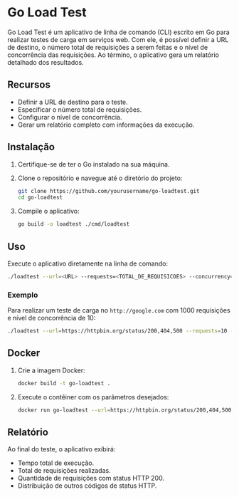 # Go Load Test

Go Load Test é um aplicativo de linha de comando (CLI) escrito em Go para realizar testes de carga em serviços web. Com ele, é possível definir a URL de destino, o número total de requisições a serem feitas e o nível de concorrência das requisições. Ao término, o aplicativo gera um relatório detalhado dos resultados.

## Recursos

- Definir a URL de destino para o teste.  
- Especificar o número total de requisições.  
- Configurar o nível de concorrência.  
- Gerar um relatório completo com informações da execução.

## Instalação

1. Certifique-se de ter o Go instalado na sua máquina.  

2. Clone o repositório e navegue até o diretório do projeto:

   ```bash
   git clone https://github.com/yourusername/go-loadtest.git
   cd go-loadtest
   ```

3. Compile o aplicativo:

   ```bash
   go build -o loadtest ./cmd/loadtest
   ```

## Uso

Execute o aplicativo diretamente na linha de comando:

```bash
./loadtest --url=<URL> --requests=<TOTAL_DE_REQUISICOES> --concurrency=<NIVEL_DE_CONCORRENCIA>
```

### Exemplo

Para realizar um teste de carga no `http://google.com` com 1000 requisições e nível de concorrência de 10:

```bash
./loadtest --url=https://httpbin.org/status/200,404,500 --requests=10 --concurrency=5
```

## Docker

1. Crie a imagem Docker:

   ```bash
   docker build -t go-loadtest .
   ```

2. Execute o contêiner com os parâmetros desejados:

   ```bash
   docker run go-loadtest --url=https://httpbin.org/status/200,404,500 --requests=100 --concurrency=10
   ```

## Relatório

Ao final do teste, o aplicativo exibirá:

- Tempo total de execução.  
- Total de requisições realizadas.  
- Quantidade de requisições com status HTTP 200.  
- Distribuição de outros códigos de status HTTP.  
